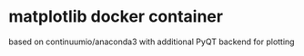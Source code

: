 # matplotlib docker container

based on continuumio/anaconda3 with additional PyQT backend for plotting
